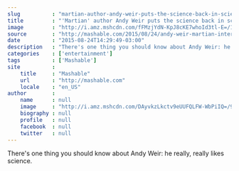 ```yaml
---
slug          : "martian-author-andy-weir-puts-the-science-back-in-science-fiction"
title         : "'Martian' author Andy Weir puts the science back in science fiction"
image         : "http://i.amz.mshcdn.com/fFMzjYdN-KpJ8cKE7whoId3tl-E=/1200x627/2015%2F08%2F24%2F3e%2Fmartianthum.00f72.jpg"
source        : "http://mashable.com/2015/08/24/andy-weir-martian-interview/"
date          : "2015-08-24T14:29:49-03:00"
description   : "There's one thing you should know about Andy Weir: he really, really likes science."
categories    : ['entertainment']
tags          : ['Mashable']
site          :
    title     : "Mashable"
    url       : "http://mashable.com"
    locale    : "en_US"
author        :
    name      : null
    image     : "http://i.amz.mshcdn.com/DAyvkzLkctv9eUUFQLFW-WbPiIQ=/90x90/2016%2F06%2F30%2F00%2F201503270cHeadshot_20.dac12.eece9.jpg"
    biography : null
    profile   : null
    facebook  : null
    twitter   : null
---
```


There's one thing you should know about Andy Weir: he really, really likes science.
